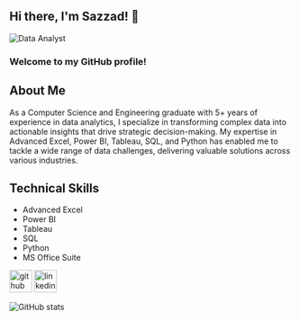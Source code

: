 ## Hi there, I'm Sazzad! 👋
![Data Analyst](https://media.licdn.com/dms/image/v2/D5616AQHpXnyy1w185Q/profile-displaybackgroundimage-shrink_350_1400/profile-displaybackgroundimage-shrink_350_1400/0/1727962845049?e=1740614400&v=beta&t=73GqnvZ361Ai5fjNLJ9IOeQWZ4c71cmrW6-iIRvepV8)

### Welcome to my GitHub profile!

## About Me
As a Computer Science and Engineering graduate with 5+ years of experience in data analytics, I specialize in transforming complex data into actionable insights that drive strategic decision-making. My expertise in Advanced Excel, Power BI, Tableau, SQL, and Python has enabled me to tackle a wide range of data challenges, delivering valuable solutions across various industries.

## Technical Skills
- Advanced Excel
- Power BI
- Tableau
- SQL
- Python
- MS Office Suite 



[<img src='https://cdn.jsdelivr.net/npm/simple-icons@3.0.1/icons/github.svg' alt='github' height='40'>](https://github.com/msazzadhossain-ds)  [<img src='https://cdn.jsdelivr.net/npm/simple-icons@3.0.1/icons/linkedin.svg' alt='linkedin' height='40'>](https://www.linkedin.com/in/msazzadhossain-ds/)  

![GitHub stats](https://github-readme-stats.vercel.app/api?username=msazzadhossain-ds&show_icons=true)  

